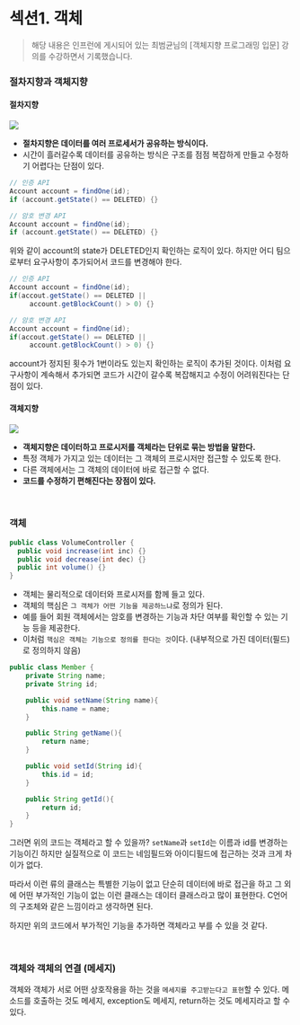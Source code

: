 # 섹션1. 객체

> 해당 내용은 인프런에 게시되어 있는 최범균님의 [객체지향 프로그래밍 입문] 강의를 수강하면서 기록했습니다.

### 절차지향과 객체지향

#### 절차지향

<img src="https://velog.velcdn.com/images%2Fkshired%2Fpost%2F42034bfe-3409-4129-b9ca-ef8f3dbfd8a8%2F%E1%84%89%E1%85%B3%E1%84%8F%E1%85%B3%E1%84%85%E1%85%B5%E1%86%AB%E1%84%89%E1%85%A3%E1%86%BA%202021-08-18%20%E1%84%8B%E1%85%A9%E1%84%92%E1%85%AE%202.33.29.png" />

- **절차지향은 데이터를 여러 프로세서가 공유하는 방식이다.**
- 시간이 흘러갈수록 데이터를 공유하는 방식은 구조를 점점 복잡하게 만들고 수정하기 어렵다는 단점이 있다.

```java
// 인증 API
Account account = findOne(id);
if (account.getState() == DELETED) {}

// 암호 변경 API
Account account = findOne(id);
if (account.getState() == DELETED) {}
```

위와 같이 account의 state가 DELETED인지 확인하는 로직이 있다. 하지만 어디 팀으로부터 요구사항이 추가되어서 코드를 변경해야 한다.

```java
// 인증 API
Account account = findOne(id);
if(accout.getState() == DELETED ||
	 account.getBlockCount() > 0) {}

// 암호 변경 API
Account account = findOne(id);
if(accout.getState() == DELETED ||
	 account.getBlockCount() > 0) {}
```

account가 정지된 횟수가 1번이라도 있는지 확인하는 로직이 추가된 것이다. 이처럼 요구사항이 계속해서 추가되면 코드가 시간이 갈수록 복잡해지고 수정이 어려워진다는 단점이 있다.

#### 객체지향

<img src="https://velog.velcdn.com/images%2Fkshired%2Fpost%2F52183882-ef37-4146-8710-0ed29fcb5e92%2F%E1%84%89%E1%85%B3%E1%84%8F%E1%85%B3%E1%84%85%E1%85%B5%E1%86%AB%E1%84%89%E1%85%A3%E1%86%BA%202021-08-18%20%E1%84%8B%E1%85%A9%E1%84%92%E1%85%AE%202.37.58.png" />

- **객체지향은 데이터하고 프로시저를 객체라는 단위로 묶는 방법을 말한다.**
- 특정 객체가 가지고 있는 데이터는 그 객체의 프로시저만 접근할 수 있도록 한다.
- 다른 객체에서는 그 객체의 데이터에 바로 접근할 수 없다.
- **코드를 수정하기 편해진다는 장점이 있다.**

<br>

### 객체

```java
public class VolumeController {
  public void increase(int inc) {}
  public void decrease(int dec) {}
  public int volume() {}
}
```

- 객체는 물리적으로 데이터와 프로시저를 함께 들고 있다.
- 객체의 핵심은 `그 객체가 어떤 기능을 제공하느냐`로 정의가 된다.
- 예를 들어 회원 객체에서는 암호를 변경하는 기능과 차단 여부를 확인할 수 있는 기능 등을 제공한다.
- 이처럼 `핵심은 객체는 기능으로 정의를 한다는 것`이다. (내부적으로 가진 데이터(필드)로 정의하지 않음)

```java
public class Member {
	private String name;
	private String id;

	public void setName(String name){
		this.name = name;
	}

	public String getName(){
		return name;
	}

	public void setId(String id){
		this.id = id;
	}

	public String getId(){
		return id;
	}
}
```

그러면 위의 코드는 객체라고 할 수 있을까? `setName`과 `setId`는 이름과 id를 변경하는 기능이긴 하지만 실질적으로 이 코드는 네임필드와 아이디필드에 접근하는 것과 크게 차이가 없다.

따라서 이런 류의 클래스는 특별한 기능이 없고 단순히 데이터에 바로 접근을 하고 그 외에 어떤 부가적인 기능이 없는 이런 클래스는 데이터 클래스라고 많이 표현한다. C언어의 구조체와 같은 느낌이라고 생각하면 된다.

하지만 위의 코드에서 부가적인 기능을 추가하면 객체라고 부를 수 있을 것 같다.

<br>

### 객체와 객체의 연결 (메세지)

객체와 객체가 서로 어떤 상호작용을 하는 것을 `메세지를 주고받는다고 표현`할 수 있다. 메소드를 호출하는 것도 메세지, exception도 메세지, return하는 것도 메세지라고 할 수 있다.
